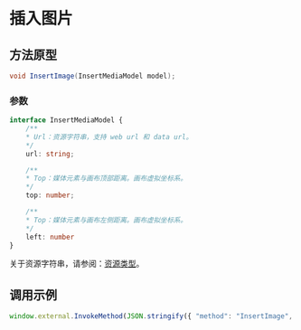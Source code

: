 # 插入图片

## 方法原型

```csharp
void InsertImage(InsertMediaModel model);
```

### 参数

```ts
interface InsertMediaModel {
    /**
    * Url：资源字符串，支持 web url 和 data url。
    */
    url: string;

    /**
    * Top：媒体元素与画布顶部距离。画布虚拟坐标系。
    */
    top: number;

    /**
    * Top：媒体元素与画布左侧距离。画布虚拟坐标系。
    */
    left: number
}
```

关于资源字符串，请参阅：[资源类型](/zh-CN/basic-types/resource.md)。

## 调用示例

```ts
window.external.InvokeMethod(JSON.stringify({ "method": "InsertImage", "args": JSON.stringify({ "url": "https://blog.walterlv.com/static/posts/2020-02-14-large-background-image.jpg", "top": 100, "left": 100 })}))
```
